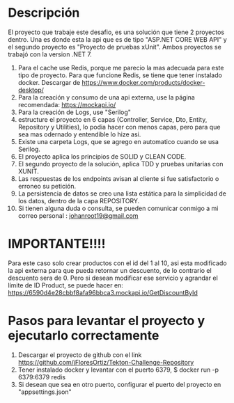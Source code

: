 # Descripción
El proyecto que trabaje este desafio, es una solución que tiene 2 proyectos dentro. Una es donde esta la api que es de tipo "ASP.NET CORE WEB API" y el segundo proyecto es "Proyecto de pruebas xUnit". Ambos proyectos se trabajó con la version .NET 7.

1. Para el cache use Redis, porque me parecio la mas adecuada para este tipo de proyecto. Para que funcione Redis, se tiene que tener instalado docker. Descargar de https://www.docker.com/products/docker-desktop/
2. Para la creación y consumo de una api externa, use la página recomendada: https://mockapi.io/
3. Para la creación de Logs, use "Serilog"
4. estructure el proyecto en 6 capas (Controller, Service, Dto, Entity, Repository y Utilities), lo podia hacer con menos capas, pero para que sea mas odernado y entendible lo hize asi.
5. Existe una carpeta Logs, que se agrego en automatico cuando se usa Serilog.
6. El proyecto aplica los principios de SOLID y CLEAN CODE.
7. El segundo proyecto de la solución, aplica TDD y pruebas unitarias con XUNIT.
8. Las respuestas de los endpoints avisan al cliente si fue satisfactorio o erroneo su petición.
9. La persistencia de datos se creo una lista estática para la simplicidad de los datos, dentro de la capa REPOSITORY.
10. Si tienen alguna duda o consulta, se pueden comunicar conmigo a mi correo personal : johanroot19@gmail.com
# IMPORTANTE!!!!
 Para este caso solo crear productos con el id del 1 al 10, asi esta modificado la api externa para que pueda retornar un descuento, de lo contrario el descuento sera de 0.
Pero si desean modificar ese servicio y agrandar el límite de ID Product, se puede hacer en:  https://6590d4e28cbbf8afa96bbca3.mockapi.io/GetDiscountById

# Pasos para levantar el proyecto y ejecutarlo correctamente

 1. Descargar el proyecto de github con el link https://github.com/jFloresOrtiz/Tekton-Challenge-Repository
 2. Tener instalado docker y levantar con el puerto 6379, $ docker run -p 6379:6379 redis
 3. Si desean que sea en otro puerto, configurar el puerto del proyecto en "appsettings.json"
